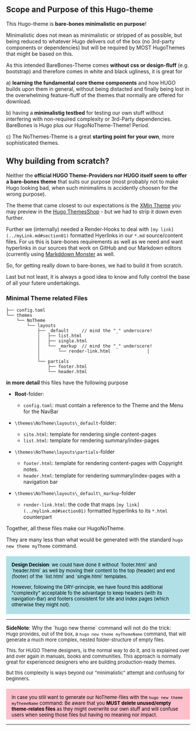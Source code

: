 
## Scope and Purpose of this Hugo-theme
This Hugo-theme is **bare-bones minimalistic on purpose**! 

Minimalistic does not mean as minimalistic or stripped of as possible, but being reduced to whatever Hugo delivers out of the box (no 3rd-party components or dependencies) but will be required by MOST HugoThemes that might be based on this.

As this intended BareBones-Theme comes **without css or design-fluff** (e.g. bootstrap) and therefore comes in white and black ugliness, it is great for 

a) **learning the fundamental core theme components** and how HUGO builds upon them in general,  without being distacted and finally being lost in the overwhelming feature-fluff of the themes that normally are offered for download.   

b) having a **minimalistig testbed** for testing our own stuff without interfering with non-required complexity or 3rd-Party dependencies. BareBones is Hugo plus our HugoNoTheme-Theme! Period. 

c) The NoThemes-Theme is a great **starting point for your own**, more sophisticated themes.

## Why building from scratch?

Neither the **official HUGO Theme-Providers nor HUGO itself seem to offer a bare-bones theme** that suits our purpose (most probably not to make Hugo looking bad, when such minimalims is accidently choosen for the wrong purpose). 

The theme that came closest to our expectations is the [XMin Theme](https://github.com/yihui/hugo-xmin) you may preview in the [Hugo ThemesShop](https://themes.gohugo.io/themes/hugo-xmin/) - but we had to strip it down even further.

Further we (internally) needed a Render-Hooks to deal with `[my link](../myLink.md#section01)` formatted Hyerlinks in our `*.md` source/content files. For us this is bare-bones requirements as well as we need and want hyperlinks in our sources that work on GitHub and our Markdown editors (currently using [Markddown Monster](https://markdownmonster.west-wind.com/) as well. 

So, for getting really down to bare-bones, we had to build it from scratch.

Last but not least, it is always a good idea to know and fully control the base of all your futere undertakings. 

### Minimal Theme related Files
```plaintext
├── config.toml
└── themes
    └── NoTheme
        └── layouts
            ├── _default     // mind the "_" underscore!
            │   ├── list.html
            │   ├── single.html
            │   └── _markup  // mind the "_" underscore!
            │       └── render-link.html              │
            │
            └── partials
                ├── footer.html
                └── header.html
```

**in more detail** this files have the following purpose

* **Root**-folder:
    * `config.toml`: must contain a reference to the Theme and the Menu for the NavBar
    
* `\themes\NoTheme\layouts\_default`-folder:
    * `site.html`: template for rendering single content-pages
    * `list.html`: template for rendering summary/index-pages

* `\themes\NoTheme\layouts\partials`-folder
    * `footer.html`: template for rendering content-pages with Copyright notes.
    * `header.html`: template for rendering summary/index-pages with a navigation bar

* `\themes\NoTheme\layouts\_default\_markup`-folder
    * `render-link.html`: the code that maps `[my link](../mylink.md#section01)` formatted hyperlinks to its `*.html` counterpart

Together, all these files make our HugoNoTheme. 

They are many less than what would be generated with the standard `hugo new theme myTheme` command.

<div style="margin-top: 20px; padding: 15px 15px 5px 15px; color:black; font-size:small; background-color:PowderBlue"><b>Design Decision</b>: we could have done it without `footer.html` and `header.html` as well by moving their content to the top (header) and end (footer) of the `list.html` and `single.html` templates. 

However, following the DRY-principle,  we have found this additional "complexity" acceptable fo the advantage to keep headers (with its navigation-Bar) and footers consistent for site and index pages (which otherwise they might not).</div>

<hr>
<b>SideNote</b>: Why the `hugo new theme` command will not do the trick:
<div style="font-size:small">
Hugo provides, out of the box,  a <code>hugo new theme myThemeName</code> command, that will generate a much more complex, nested folder-structure of empty files.  

This. for HUGO Theme designers, is the normal way to do it,  and is explained over and over again in manuals, books and communities. This approach is normally great for experienced designers who are building production-ready themes. 

But this complexity is ways beyond our "minimalistic" attempt and confusing for beginners. 

<div style="margin-top: 20px; padding: 15px 15px 5px 15px; color:black; background-color:pink; font-size:small">In case you still want to generate our NoTheme-files with the <code>hugo new theme myThemeName</code> command: Be aware that you <b>MUST delete unused/empty theme-relates files</b> as they might overwrite our own stuff and will confuse users when seeing those files but having no meaning nor impact. 
</div>

<hr>